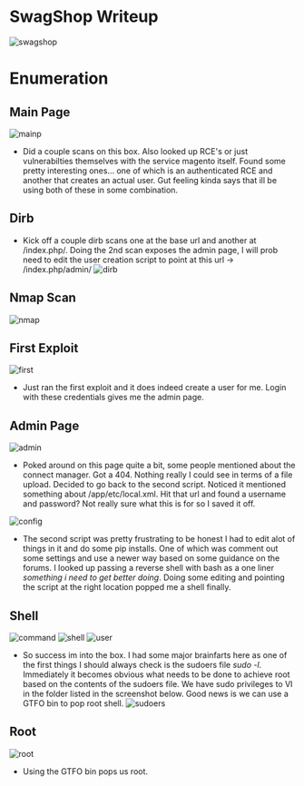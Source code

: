 # SwagShop Writeup
![swagshop](files/swagshop_icon.png)

# Enumeration

## Main Page
![mainp](files/swagshop_main_page.png)
- Did a couple scans on this box. Also looked up RCE's or just vulnerabilties themselves with the service magento itself.
Found some pretty interesting ones... one of which is an authenticated RCE and another that creates an actual user. 
Gut feeling kinda says that ill be using both of these in some combination.

## Dirb
- Kick off a couple dirb scans one at the base url and another at /index.php/. Doing the 2nd scan exposes the admin page,
I will prob need to edit the user creation script to point at this url -> /index.php/admin/
![dirb](files/dirb.png)

## Nmap Scan
![nmap](files/swagshop_nmap.png)


## First Exploit
![first](files/swagshop_first.png)
- Just ran the first exploit and it does indeed create a user for me. Login with these credentials gives me the admin page.

## Admin Page
![admin](files/admin.png)
- Poked around on this page quite a bit, some people mentioned about the connect manager. Got a 404. Nothing really I could
see in terms of a file upload. Decided to go back to the second script. Noticed it mentioned something about /app/etc/local.xml.
Hit that url and found a username and password? Not really sure what this is for so I saved it off.

![config](files/config_xml.png)
- The second script was pretty frustrating to be honest I had to edit alot of things in it and do some pip installs. One of which was comment 
out some settings and use a newer way based on some guidance on the forums. I looked up passing a reverse shell with bash as a one liner 
*something i need to get better doing*. Doing some editing and pointing the script at the right location popped me a shell finally.

## Shell
![command](files/swagshop_second.png)
![shell](files/shell.png)
![user](files/user.png)

- So success im into the box. I had some major brainfarts here as one of the first things I should always check is the sudoers file *sudo -l*.
Immediately it becomes obvious what needs to be done to achieve root based on the contents of the sudoers file. We have sudo privileges to VI in 
the folder listed in the screenshot below. Good news is we can use a GTFO bin to pop root shell.
![sudoers](files/swagshop_sudoers.png)

## Root
![root](files/root.png)
- Using the GTFO bin pops us root.
